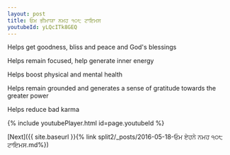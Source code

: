 ```yaml
---
layout: post
title: ਓਮ ਭੀਮਾਯਾ ਨਮਹ ੧੦੮ ਟਾਇਮਸ
youtubeId: yLQcITk8GEQ
---
```

 
 
Helps get goodness, bliss and peace and God's blessings
 
Helps remain focused, help generate inner energy 
 
Helps boost physical and mental health 
 
Helps remain grounded and generates a sense of gratitude towards the greater power 
 
Helps reduce bad karma
 
 
 
 


{% include youtubePlayer.html id=page.youtubeId %}
 
[Next]({{ site.baseurl }}{% link  split2/_posts/2016-05-18-ਓਮ ਏਹਨੇ ਨਮਹ ੧੦੮ ਟਾਇਮਸ.md%})
 
